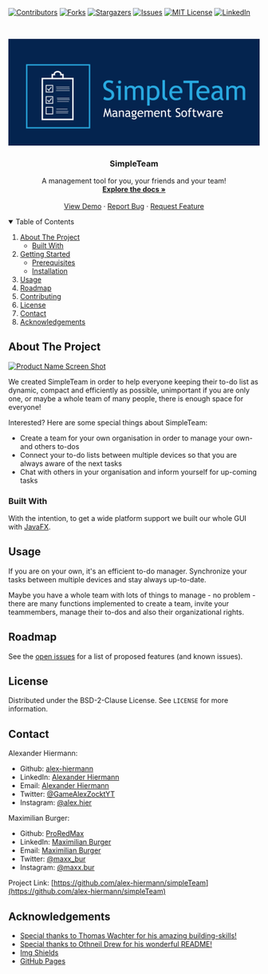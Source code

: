 [![Contributors][contributors-shield]][contributors-url]
[![Forks][forks-shield]][forks-url]
[![Stargazers][stars-shield]][stars-url]
[![Issues][issues-shield]][issues-url]
[![MIT License][license-shield]][license-url]
[![LinkedIn][linkedin-shield]][linkedin-url]



<!-- PROJECT LOGO -->
<br />
<p align="center">
  <a href="https://github.com/alex-hiermann/simpleTeam">
    <img src="resources/logo-1_cropped.png" alt="Logo">
  </a>

  <h3 align="center">SimpleTeam</h3>

  <p align="center">
    A management tool for you, your friends and your team!
    <br />
    <a href="https://github.com/alex-hiermann/simpleTeam"><strong>Explore the docs »</strong></a>
    <br />
    <br />
    <a href="https://github.com/alex-hiermann/simpleTeam">View Demo</a>
    ·
    <a href="https://github.com/alex-hiermann/simpleTeam/issues">Report Bug</a>
    ·
    <a href="https://github.com/alex-hiermann/simpleTeam/issues">Request Feature</a>
  </p>
</p>



<!-- TABLE OF CONTENTS -->
<details open="open">
  <summary>Table of Contents</summary>
  <ol>
    <li>
      <a href="#about-the-project">About The Project</a>
      <ul>
        <li><a href="#built-with">Built With</a></li>
      </ul>
    </li>
    <li>
      <a href="#getting-started">Getting Started</a>
      <ul>
        <li><a href="#prerequisites">Prerequisites</a></li>
        <li><a href="#installation">Installation</a></li>
      </ul>
    </li>
    <li><a href="#usage">Usage</a></li>
    <li><a href="#roadmap">Roadmap</a></li>
    <li><a href="#contributing">Contributing</a></li>
    <li><a href="#license">License</a></li>
    <li><a href="#contact">Contact</a></li>
    <li><a href="#acknowledgements">Acknowledgements</a></li>
  </ol>
</details>



<!-- ABOUT THE PROJECT -->
## About The Project

[![Product Name Screen Shot][product-screenshot]](https://example.com)

We created SimpleTeam in order to help everyone keeping their to-do list as dynamic, compact and efficiently as possible, unimportant if you are only one, or maybe a whole team of many people, there is enough space for everyone!

Interested? Here are some special things about SimpleTeam:
* Create a team for your own organisation in order to manage your own- and others to-dos
* Connect your to-do lists between multiple devices so that you are always aware of the next tasks
* Chat with others in your organisation and inform yourself for up-coming tasks

<!-- Of course, no ones template will serve all projects since your needs may be different. So I'll be adding more in the near future. You may also suggest changes by forking this repo and creating a pull request or opening an issue. Thanks to all the people have have contributed to expanding this template!

A list of commonly used resources that I find helpful are listed in the acknowledgements. -->

### Built With

With the intention, to get a wide platform support we built our whole GUI with [JavaFX](https://openjfx.io/).

<!-- GETTING STARTED -->
<!-- ## Getting Started

This is an example of how you may give instructions on setting up your project locally.
To get a local copy up and running follow these simple example steps.

### Prerequisites

This is an example of how to list things you need to use the software and how to install them.
* npm
  ```sh
  npm install npm@latest -g
  ```

### Installation

1. Get a free API Key at [https://example.com](https://example.com)
2. Clone the repo
   ```sh
   git clone https://github.com/your_username_/Project-Name.git
   ```
3. Install NPM packages
   ```sh
   npm install
   ```
4. Enter your API in `config.js`
   ```JS
   const API_KEY = 'ENTER YOUR API';
   ``` -->



<!-- USAGE EXAMPLES -->
## Usage

If you are on your own, it's an efficient to-do manager. Synchronize your tasks between multiple devices and stay always up-to-date.

Maybe you have a whole team with lots of things to manage - no problem - there are many functions implemented to create a team, invite your teammembers, manage their to-dos and also their organizational rights.



<!-- ROADMAP -->
## Roadmap

See the [open issues](https://github.com/alex-hiermann/simpleTeam/issues) for a list of proposed features (and known issues).



<!-- CONTRIBUTING -->
<!-- ## Contributing

Contributions are what make the open source community such an amazing place to be learn, inspire, and create. Any contributions you make are **greatly appreciated**.

1. Fork the Project
2. Create your Feature Branch (`git checkout -b feature/AmazingFeature`)
3. Commit your Changes (`git commit -m 'Add some AmazingFeature'`)
4. Push to the Branch (`git push origin feature/AmazingFeature`)
5. Open a Pull Request -->



<!-- LICENSE -->
## License

Distributed under the BSD-2-Clause License. See `LICENSE` for more information.



<!-- CONTACT -->
## Contact

Alexander Hiermann:
* Github: [alex-hiermann](https://github.com/alex-hiermann)
* LinkedIn: [Alexander Hiermann](https://linkedin.com/in/alexander-hiermann)
* Email: [Alexander Hiermann](mailto:alex.hiermann@gmx.com)
* Twitter: [@GameAlexZocktYT](https://twitter.com/GameAlexZocktYT)
* Instagram: [@alex.hier](https://instagram.com/alex.hier)

Maximilian Burger:
* Github: [ProRedMax](https://github.com/ProRedMax)
* LinkedIn: [Maximilian Burger](https://linkedin.com/in/maximilian-burger-81a9581b3)
* Email: [Maximilian Burger](mailto:mabug@outlook.de)
* Twitter: [@maxx_bur](https://twitter.com/maxx_bur)
* Instagram: [@maxx.bur](https://instagram.com/maxx.bur)

Project Link: [https://github.com/alex-hiermann/simpleTeam](https://github.com/alex-hiermann/simpleTeam)



<!-- ACKNOWLEDGEMENTS -->
## Acknowledgements
* [Special thanks to Thomas Wachter for his amazing building-skills!](https://github.com/thomasw04)
* [Special thanks to Othneil Drew for his wonderful README!](https://github.com/othneildrew)
* [Img Shields](https://shields.io)
* [GitHub Pages](https://pages.github.com)



<!-- MARKDOWN LINKS & IMAGES -->
<!-- https://www.markdownguide.org/basic-syntax/#reference-style-links -->
[contributors-shield]: https://img.shields.io/github/contributors/alex-hiermann/simpleTeam.svg?style=for-the-badge
[contributors-url]: https://github.com/alex-hiermann/simpleTeam/graphs/contributors
[forks-shield]: https://img.shields.io/github/forks/alex-hiermann/simpleTeam.svg?style=for-the-badge
[forks-url]: https://github.com/alex-hiermann/simpleTeam/network/members
[stars-shield]: https://img.shields.io/github/stars/alex-hiermann/simpleTeam.svg?style=for-the-badge
[stars-url]: https://github.com/alex-hiermann/simpleTeam/stargazers
[issues-shield]: https://img.shields.io/github/issues/alex-hiermann/simpleTeam.svg?style=for-the-badge
[issues-url]: https://github.com/alex-hiermann/simpleTeam/issues
[license-shield]: https://img.shields.io/github/license/alex-hiermann/simpleTeam.svg?style=for-the-badge
[license-url]: https://github.com/alex-hiermann/simpleTeam/blob/master/LICENSE.txt
[linkedin-shield]: https://img.shields.io/badge/-LinkedIn-black.svg?style=for-the-badge&logo=linkedin&colorB=555
[linkedin-url]: https://linkedin.com/in/alexander-hiermann
[product-screenshot]: resources/images/readme_screenshot.PNG
